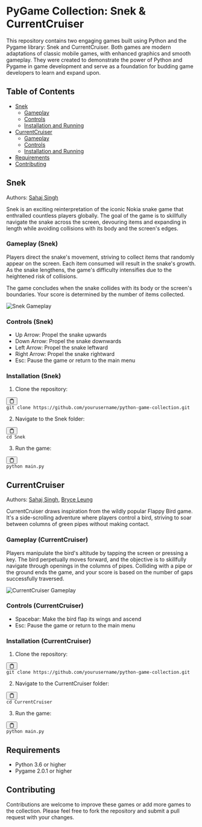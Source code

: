 # PyGame Collection: Snek & CurrentCruiser

This repository contains two engaging games built using Python and the Pygame library: Snek and CurrentCruiser. Both games are modern adaptations of classic mobile games, with enhanced graphics and smooth gameplay. They were created to demonstrate the power of Python and Pygame in game development and serve as a foundation for budding game developers to learn and expand upon.

## Table of Contents

- [Snek](#snek)
  - [Gameplay](#gameplay-snek)
  - [Controls](#controls-snek)
  - [Installation and Running](#installation-snek)
- [CurrentCruiser](#currentcruiser)
  - [Gameplay](#gameplay-currentcruiser)
  - [Controls](#controls-currentcruiser)
  - [Installation and Running](#installation-currentcruiser)
- [Requirements](#requirements)
- [Contributing](#contributing)

## Snek

Authors: [Sahaj Singh](https://github.com/SatireSage)

Snek is an exciting reinterpretation of the iconic Nokia snake game that enthralled countless players globally. The goal of the game is to skillfully navigate the snake across the screen, devouring items and expanding in length while avoiding collisions with its body and the screen's edges.

### Gameplay (Snek)

Players direct the snake's movement, striving to collect items that randomly appear on the screen. Each item consumed will result in the snake's growth. As the snake lengthens, the game's difficulty intensifies due to the heightened risk of collisions.

The game concludes when the snake collides with its body or the screen's boundaries. Your score is determined by the number of items collected.

![Snek Gameplay](https://chat.openai.com/assets/snek_gameplay.png)

### Controls (Snek)

- Up Arrow: Propel the snake upwards
- Down Arrow: Propel the snake downwards
- Left Arrow: Propel the snake leftward
- Right Arrow: Propel the snake rightward
- Esc: Pause the game or return to the main menu

### Installation (Snek)

1. Clone the repository:

<pre><div class="bg-black rounded-md mb-4"><div class="flex items-center relative text-gray-200 bg-gray-800 px-4 py-2 text-xs font-sans justify-between rounded-t-md"><span></span><button class="flex ml-auto gap-2"><svg stroke="currentColor" fill="none" stroke-width="2" viewBox="0 0 24 24" stroke-linecap="round" stroke-linejoin="round" class="h-4 w-4" height="1em" width="1em" xmlns="http://www.w3.org/2000/svg"><path d="M16 4h2a2 2 0 0 1 2 2v14a2 2 0 0 1-2 2H6a2 2 0 0 1-2-2V6a2 2 0 0 1 2-2h2"></path><rect x="8" y="2" width="8" height="4" rx="1" ry="1"></rect></svg></button></div><div class="p-4 overflow-y-auto"><code class="!whitespace-pre hljs language-bash">git clone https://github.com/yourusername/python-game-collection.git
</code></div></div></pre>

2. Navigate to the Snek folder:

<pre><div class="bg-black rounded-md mb-4"><div class="flex items-center relative text-gray-200 bg-gray-800 px-4 py-2 text-xs font-sans justify-between rounded-t-md"><span></span><button class="flex ml-auto gap-2"><svg stroke="currentColor" fill="none" stroke-width="2" viewBox="0 0 24 24" stroke-linecap="round" stroke-linejoin="round" class="h-4 w-4" height="1em" width="1em" xmlns="http://www.w3.org/2000/svg"><path d="M16 4h2a2 2 0 0 1 2 2v14a2 2 0 0 1-2 2H6a2 2 0 0 1-2-2V6a2 2 0 0 1 2-2h2"></path><rect x="8" y="2" width="8" height="4" rx="1" ry="1"></rect></svg></button></div><div class="p-4 overflow-y-auto"><code class="!whitespace-pre hljs language-bash">cd Snek
</code></div></div></pre>

3. Run the game:

<pre><div class="bg-black rounded-md mb-4"><div class="flex items-center relative text-gray-200 bg-gray-800 px-4 py-2 text-xs font-sans justify-between rounded-t-md"><button class="flex ml-auto gap-2"><svg stroke="currentColor" fill="none" stroke-width="2" viewBox="0 0 24 24" stroke-linecap="round" stroke-linejoin="round" class="h-4 w-4" height="1em" width="1em" xmlns="http://www.w3.org/2000/svg"><path d="M16 4h2a2 2 0 0 1 2 2v14a2 2 0 0 1-2 2H6a2 2 0 0 1-2-2V6a2 2 0 0 1 2-2h2"></path><rect x="8" y="2" width="8" height="4" rx="1" ry="1"></rect></svg></button></div><div class="p-4 overflow-y-auto"><code class="!whitespace-pre hljs">python main.py
</code></div></div></pre>

## CurrentCruiser

Authors: [Sahaj Singh](https://github.com/SatireSage), [Bryce Leung](https://github.com/Bryce-Leung)

CurrentCruiser draws inspiration from the wildly popular Flappy Bird game. It's a side-scrolling adventure where players control a bird, striving to soar between columns of green pipes without making contact.

### Gameplay (CurrentCruiser)

Players manipulate the bird's altitude by tapping the screen or pressing a key. The bird perpetually moves forward, and the objective is to skillfully navigate through openings in the columns of pipes. Colliding with a pipe or the ground ends the game, and your score is based on the number of gaps successfully traversed.

![CurrentCruiser Gameplay](https://chat.openai.com/assets/currentcruiser_gameplay.png)

### Controls (CurrentCruiser)

- Spacebar: Make the bird flap its wings and ascend
- Esc: Pause the game or return to the main menu

### Installation (CurrentCruiser)

1. Clone the repository:

<pre><div class="bg-black rounded-md mb-4"><div class="flex items-center relative text-gray-200 bg-gray-800 px-4 py-2 text-xs font-sans justify-between rounded-t-md"><span></span><button class="flex ml-auto gap-2"><svg stroke="currentColor" fill="none" stroke-width="2" viewBox="0 0 24 24" stroke-linecap="round" stroke-linejoin="round" class="h-4 w-4" height="1em" width="1em" xmlns="http://www.w3.org/2000/svg"><path d="M16 4h2a2 2 0 0 1 2 2v14a2 2 0 0 1-2 2H6a2 2 0 0 1-2-2V6a2 2 0 0 1 2-2h2"></path><rect x="8" y="2" width="8" height="4" rx="1" ry="1"></rect></svg></button></div><div class="p-4 overflow-y-auto"><code class="!whitespace-pre hljs language-bash">git clone https://github.com/yourusername/python-game-collection.git
</code></div></div></pre>

2. Navigate to the CurrentCruiser folder:

<pre><div class="bg-black rounded-md mb-4"><div class="flex items-center relative text-gray-200 bg-gray-800 px-4 py-2 text-xs font-sans justify-between rounded-t-md"><span></span><button class="flex ml-auto gap-2"><svg stroke="currentColor" fill="none" stroke-width="2" viewBox="0 0 24 24" stroke-linecap="round" stroke-linejoin="round" class="h-4 w-4" height="1em" width="1em" xmlns="http://www.w3.org/2000/svg"><path d="M16 4h2a2 2 0 0 1 2 2v14a2 2 0 0 1-2 2H6a2 2 0 0 1-2-2V6a2 2 0 0 1 2-2h2"></path><rect x="8" y="2" width="8" height="4" rx="1" ry="1"></rect></svg></button></div><div class="p-4 overflow-y-auto"><code class="!whitespace-pre hljs language-bash">cd CurrentCruiser
</code></div></div></pre>

3. Run the game:

<pre><div class="bg-black rounded-md mb-4"><div class="flex items-center relative text-gray-200 bg-gray-800 px-4 py-2 text-xs font-sans justify-between rounded-t-md"><button class="flex ml-auto gap-2"><svg stroke="currentColor" fill="none" stroke-width="2" viewBox="0 0 24 24" stroke-linecap="round" stroke-linejoin="round" class="h-4 w-4" height="1em" width="1em" xmlns="http://www.w3.org/2000/svg"><path d="M16 4h2a2 2 0 0 1 2 2v14a2 2 0 0 1-2 2H6a2 2 0 0 1-2-2V6a2 2 0 0 1 2-2h2"></path><rect x="8" y="2" width="8" height="4" rx="1" ry="1"></rect></svg></button></div><div class="p-4 overflow-y-auto"><code class="!whitespace-pre hljs">python main.py
</code></div></div></pre>

## Requirements

- Python 3.6 or higher
- Pygame 2.0.1 or higher

## Contributing

Contributions are welcome to improve these games or add more games to the collection. Please feel free to fork the repository and submit a pull request with your changes.
